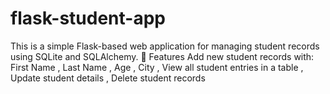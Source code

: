 # flask-student-app
This is a simple Flask-based web application for managing student records using SQLite and SQLAlchemy.  🔧 Features Add new student records with:  First Name , Last Name , Age , City ,  View all student entries in a table ,  Update student details , Delete student records
